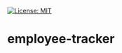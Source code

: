 [![License: MIT](https://img.shields.io/badge/License-MIT-yellow.svg)](https://opensource.org/licenses/MIT)

# employee-tracker

